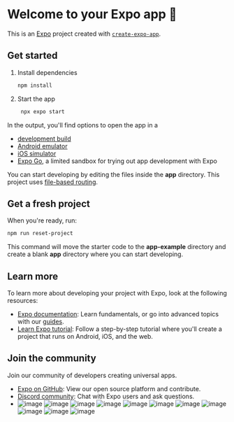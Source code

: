 # Welcome to your Expo app 👋

This is an [Expo](https://expo.dev) project created with [`create-expo-app`](https://www.npmjs.com/package/create-expo-app).

## Get started

1. Install dependencies

   ```bash
   npm install
   ```

2. Start the app

   ```bash
    npx expo start
   ```

In the output, you'll find options to open the app in a

- [development build](https://docs.expo.dev/develop/development-builds/introduction/)
- [Android emulator](https://docs.expo.dev/workflow/android-studio-emulator/)
- [iOS simulator](https://docs.expo.dev/workflow/ios-simulator/)
- [Expo Go](https://expo.dev/go), a limited sandbox for trying out app development with Expo

You can start developing by editing the files inside the **app** directory. This project uses [file-based routing](https://docs.expo.dev/router/introduction).

## Get a fresh project

When you're ready, run:

```bash
npm run reset-project
```

This command will move the starter code to the **app-example** directory and create a blank **app** directory where you can start developing.

## Learn more

To learn more about developing your project with Expo, look at the following resources:

- [Expo documentation](https://docs.expo.dev/): Learn fundamentals, or go into advanced topics with our [guides](https://docs.expo.dev/guides).
- [Learn Expo tutorial](https://docs.expo.dev/tutorial/introduction/): Follow a step-by-step tutorial where you'll create a project that runs on Android, iOS, and the web.

## Join the community

Join our community of developers creating universal apps.

- [Expo on GitHub](https://github.com/expo/expo): View our open source platform and contribute.
- [Discord community](https://chat.expo.dev): Chat with Expo users and ask questions.
- ![image](https://github.com/user-attachments/assets/1c4473f9-ca5c-4886-a34f-9e6585ac7341)
![image](https://github.com/user-attachments/assets/be1ef41b-fda2-4235-be61-14ee2def603a)
![image](https://github.com/user-attachments/assets/1167afe3-3a47-4d78-9bc3-3c2590941aa7)
![image](https://github.com/user-attachments/assets/76f2f841-a3a6-4c08-a225-0a1946565f6d)
![image](https://github.com/user-attachments/assets/8303478c-b678-459b-bea5-ce5b3a9e300b)
![image](https://github.com/user-attachments/assets/d9872a92-9d0d-46c9-ba68-01e61b6ad87b)
![image](https://github.com/user-attachments/assets/2c022181-95e6-4cf8-9fe7-d6c77fbfe447)
![image](https://github.com/user-attachments/assets/29c9554f-ca80-4951-a923-5c8387c79ee5)
![image](https://github.com/user-attachments/assets/d5c7e022-1fe9-4ed1-9e0b-5ed6d9e7ea2c)
![image](https://github.com/user-attachments/assets/a4ae8f3e-3c7f-4b4f-abad-5b16d9938e7d)
![image](https://github.com/user-attachments/assets/dc38bae1-b04b-461f-9f82-4bd6a6f3663a)






